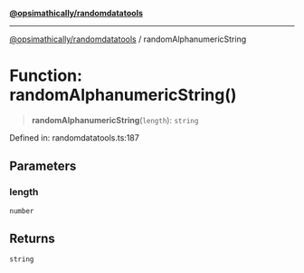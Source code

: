 [**@opsimathically/randomdatatools**](../README.md)

***

[@opsimathically/randomdatatools](../README.md) / randomAlphanumericString

# Function: randomAlphanumericString()

> **randomAlphanumericString**(`length`): `string`

Defined in: randomdatatools.ts:187

## Parameters

### length

`number`

## Returns

`string`
